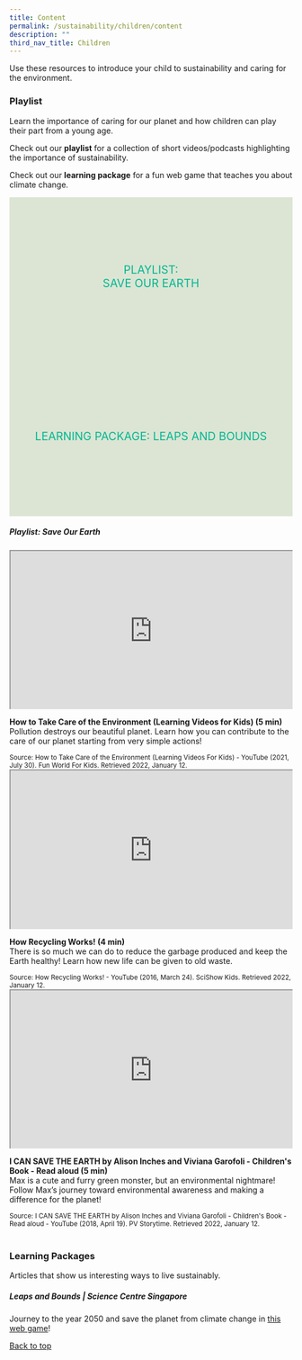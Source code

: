 ```yaml
---
title: Content
permalink: /sustainability/children/content
description: ""
third_nav_title: Children
---
```

<style type="text/css">
/* Links */
.content a { color: #322987; }
.content a:focus,
.content a:hover { color: #28216c; }

/* Button Outline */
.bp-button { padding-left: 1.5rem; padding-right: 1.5rem; }
.bp-button.is-primary-outline { border: 1px solid #322987; color: #322987; background-color: transparent; text-decoration: none; }
.bp-button.is-primary-outline:focus,
.bp-button.is-primary-outline:hover { border: 1px solid #322987; color: #cff2e8; background-color: #322987; text-decoration: none; }

/* Responsive Iframe */
.responsive-iframe { position: absolute; top: 0; left: 0; bottom: 0; right: 0; width: 100%; height: 100%; }
.responsive-iframe-container { position: relative; overflow: hidden; width: 100%; }
.responsive-iframe-container.ratio-16by9 { padding-top: 56.25%; }
.responsive-iframe-container.ratio-4by3 { padding-top: 75%; }
.responsive-iframe-container.ratio-3by2 { padding-top: 66.66%; }
.responsive-iframe-container.ratio-1by1 { padding-top: 100%; }

/* Click Box */
.clickbox { display: block; position: relative; width: 100%; padding-bottom: 56.25%; background-color: transparent; }
.clickbox span { padding: .5rem; }
.clickbox a { position: absolute; display: flex; width: 100%; height: 100%; align-items: center; justify-content: center; font-size: 1.25rem; text-align: center; text-decoration: none; text-transform: uppercase; }
.clickbox a:focus,
.clickbox a:hover { text-decoration: none; }

/* Mint Jade */
.clickbox.is-mint-jade { background-color: #dce5d3; color: #00b794; }
.clickbox.is-mint-jade a { color: #00b794; }
.clickbox.is-mint-jade a:focus,
.clickbox.is-mint-jade a:hover { background-color: #00b794; color: #dce5d3; }	
</style>

Use these resources to introduce your child to sustainability and caring for the environment.

<h3><b>Playlist</b></h3>
Learn the importance of caring for our planet and how children can play their part from a young age.


Check out our **playlist** for a collection of short videos/podcasts highlighting the importance of sustainability. 

Check out our **learning package** for a fun web game that teaches you about climate change.

<div class="row is-multiline">
  <div class="col is-one-half">
    <div class="clickbox is-mint-jade">
      <a href="#playlist-earth">
        <span>Playlist:<br>Save Our Earth</span>
      </a>
    </div>
  </div>
  <div class="col is-one-half">
    <div class="clickbox is-mint-jade">
      <a href="#lp-leaps">
        <span>Learning Package: Leaps and Bounds</span>
      </a>
    </div>
  </div>
  </div>


<h5 class="margin--bottom--lg" id="playlist-earth"><b>Playlist: Save Our Earth</b></h5>

<div class="row is-multiline margin--bottom--lg">
  <div class="col is-two-fifths">
    <div class="responsive-iframe-container ratio-16by9">
      <iframe src="https://www.youtube.com/embed/belXC_IoW4o" class="responsive-iframe"></iframe>
    </div>
  </div>
  <div class="col is-three-fifths">
    <p><b class="has-text-indigo"> How to Take Care of the Environment (Learning Videos for Kids) (5 min)</b><br>
Pollution destroys our beautiful planet. Learn how you can contribute to the care of our planet starting from very simple actions!</p>
   <small>Source: How to Take Care of the Environment (Learning Videos For Kids) - YouTube (2021, July 30). Fun World For Kids. Retrieved 2022, January 12.</small>
  </div>
</div>

<div class="row is-multiline margin--bottom--lg">
  <div class="col is-two-fifths">
    <div class="responsive-iframe-container ratio-16by9">
      <iframe src="https://www.youtube.com/embed/VlRVPum9cp4" class="responsive-iframe"></iframe>
    </div>
  </div>
  <div class="col is-three-fifths">
<p><b class="has-text-indigo"> How Recycling Works! (4 min)</b><br>
There is so much we can do to reduce the garbage produced and keep the Earth healthy! Learn how new life can be given to old waste.</p>
    <small>Source: How Recycling Works! - YouTube (2016, March 24). SciShow Kids. Retrieved 2022, January 12.</small>
  </div>
</div>

<div class="row is-multiline">
  <div class="col is-two-fifths">
    <div class="responsive-iframe-container ratio-16by9">
      <iframe src="https://www.youtube.com/embed/2Mkwhe6LOBo" class="responsive-iframe"></iframe>
    </div>
  </div>
  <div class="col is-three-fifths">
    <p><b class="has-text-indigo"> I CAN SAVE THE EARTH by Alison Inches and Viviana Garofoli - Children's Book - Read aloud (5 min)</b><br>
Max is a cute and furry green monster, but an environmental nightmare! Follow Max’s journey toward environmental awareness and making a difference for the planet!</p>
    <small>Source: I CAN SAVE THE EARTH by Alison Inches and Viviana Garofoli - Children's Book - Read aloud - YouTube (2018, April 19). PV Storytime. Retrieved 2022, January 12.</small>
  </div>
</div>
<br>


<h3><b>Learning Packages</b></h3>
Articles that show us interesting ways to live sustainably.

<h5 class="margin--bottom--lg" id="lp-leaps"><b>Leaps and Bounds | Science Centre Singapore</b></h5>

Journey to the year 2050 and save the planet from climate change in <a target="_blank" href="https://www.science.edu.sg/game/index.html">this web game</a>!

<p class="has-text-right margin--top--xl"><a href="#main-content">Back to top</a></p>